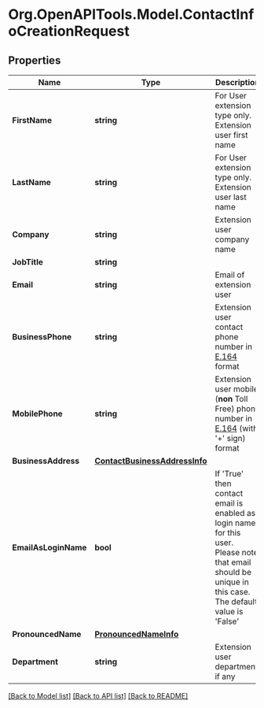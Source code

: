 
# Org.OpenAPITools.Model.ContactInfoCreationRequest

## Properties

Name | Type | Description | Notes
------------ | ------------- | ------------- | -------------
**FirstName** | **string** | For User extension type only. Extension user first name | [optional] 
**LastName** | **string** | For User extension type only. Extension user last name | [optional] 
**Company** | **string** | Extension user company name | [optional] 
**JobTitle** | **string** |  | [optional] 
**Email** | **string** | Email of extension user | [optional] 
**BusinessPhone** | **string** | Extension user contact phone number in [E.164](https://www.itu.int/rec/T-REC-E.164-201011-I) format | [optional] 
**MobilePhone** | **string** | Extension user mobile (**non** Toll Free) phone number in [E.164](https://www.itu.int/rec/T-REC-E.164-201011-I) (with &#39;+&#39; sign) format | [optional] 
**BusinessAddress** | [**ContactBusinessAddressInfo**](ContactBusinessAddressInfo.md) |  | [optional] 
**EmailAsLoginName** | **bool** |  If &#39;True&#39; then contact email is enabled as login name for this user. Please note that email should be unique in this case. The default value is &#39;False&#39; | [optional] 
**PronouncedName** | [**PronouncedNameInfo**](PronouncedNameInfo.md) |  | [optional] 
**Department** | **string** | Extension user department, if any | [optional] 

[[Back to Model list]](../README.md#documentation-for-models)
[[Back to API list]](../README.md#documentation-for-api-endpoints)
[[Back to README]](../README.md)

